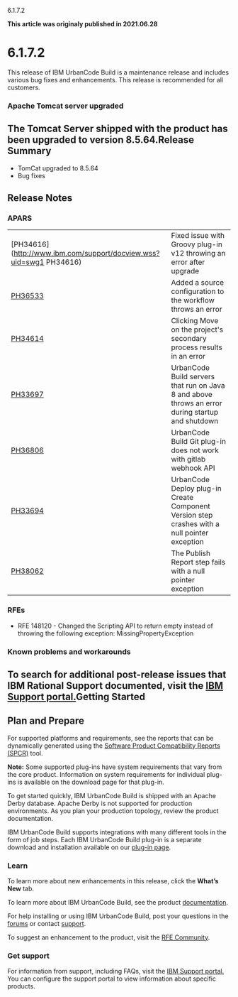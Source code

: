 





6.1.7.2

**This article was originaly published in 2021.06.28**


6.1.7.2
=======




This release of IBM UrbanCode Build is a maintenance release and includes various bug fixes and enhancements. This release is recommended for all customers.

### Apache Tomcat server upgraded


The Tomcat Server shipped with the product has been upgraded to version 8.5.64.Release Summary
---------------

  
* TomCat upgraded to 8.5.64
* Bug fixes

Release Notes
-------------

  
### APARS




|  |  |
| --- | --- |
|  [PH34616](http://www.ibm.com/support/docview.wss?uid=swg1 PH34616) | Fixed issue with Groovy plug-in v12 throwing an error after upgrade |
| [PH36533](http://www.ibm.com/support/docview.wss?uid=swg1PH36533) | Added a source configuration to the workflow throws an error |
| [PH34614](http://www.ibm.com/support/docview.wss?uid=swg1PH34614) | Clicking Move on the project's secondary process results in an error |
| [PH33697](http://www.ibm.com/support/docview.wss?uid=swg1PH33697) | UrbanCode Build servers that run on Java 8 and above throws an error during startup and shutdown |
| [PH36806](http://www.ibm.com/support/docview.wss?uid=swg1PH36806) | UrbanCode Build Git plug-in does not work with gitlab webhook API |
| [PH33694](http://www.ibm.com/support/docview.wss?uid=swg1PH33694) | UrbanCode Deploy plug-in Create Component Version step crashes with a null pointer exception |
| [PH38062](http://www.ibm.com/support/docview.wss?uid=swg1PH38062) | The Publish Report step fails with a null pointer exception |


### RFEs


* RFE 148120 - Changed the Scripting API to return empty instead of throwing the following exception: MissingPropertyException


### Known problems and workarounds


To search for additional post-release issues that IBM Rational Support documented, visit the [IBM Support portal.](https://www-947.ibm.com/support/entry/myportal/support?brandind=Rational)Getting Started
---------------

  
Plan and Prepare
----------------


For supported platforms and requirements, see the reports that can be dynamically generated using the [Software Product Compatibility Reports (SPCR)](https://www.ibm.com/software/reports/compatibility/clarity/index.html) tool.


**Note:** Some supported plug-ins have system requirements that vary from the core product. Information on system requirements for individual plug-ins is available on the download page for that plug-in.

To get started quickly, IBM UrbanCode Build is shipped with an Apache Derby database. Apache Derby is not supported for production environments. As you plan your production topology, review the product documentation.


IBM UrbanCode Build supports integrations with many different tools in the form of job steps. Each IBM UrbanCode Build plug-in is a separate download and installation available on our [plug-in page](https://urbancode.github.io/IBM-UCx-PLUGIN-DOCS/).


### Learn


To learn more about new enhancements in this release, click the **What’s New** tab.


To learn more about IBM UrbanCode Build, see the product [documentation](https://www.ibm.com/support/knowledgecenter/SS8NMD).


For help installing or using IBM UrbanCode Build, post your questions in the [forums](https://developer.ibm.com/answers?community=urbancode) or contact  [support](http://www-947.ibm.com/support/entry/portal/support?brandind=Rational).


To suggest an enhancement to the product, visit the [RFE Community](http://www.ibm.com/developerworks/rfe/execute?use_case=submitRfe).


### Get support


For information from support, including FAQs, visit the [IBM Support portal.](http://www-947.ibm.com/support/entry/portal/support?brandind=Rational) You can configure the support portal to view information about specific products.






